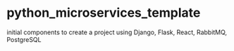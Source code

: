 # python_microservices_template
initial components to create a project using Django, Flask, React, RabbitMQ, PostgreSQL
